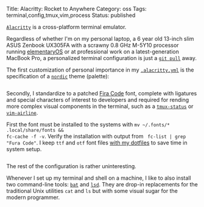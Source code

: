 Title: Alacritty: Rocket to Anywhere
Category: oss
Tags: terminal,config,tmux,vim,process
Status: published

[`Alacritty`](https://github.com/alacritty/alacritty) is a cross-platform terminal emulator. 

Regardless of whether I'm on my personal laptop, a 6 year old 13-inch slim ASUS Zenbook UX305FA with a scrawny 0.8 GHz M-5Y10 processor running [elementaryOS](https://elementary.io/) or at professional work on a latest-generation MacBook Pro, a personalized terminal configuration is just a [`git pull`](https://rwev.dev/dotfiles-plaintext-data-management-with-git.html) away.

The first customization of personal importance in my [`.alacritty.yml`](https://gitlab.com/rwev/evix/-/blob/master/.alacritty.yml) is the specification of a [`nordic`](https://github.com/arcticicestudio/nord-alacritty) theme (palette):

<pre><code class="yaml" id="alacritty.nord"></code></pre>

Secondly, I standardize to a patched [Fira Code](https://github.com/ryanoasis/nerd-fonts/tree/master/patched-fonts/FiraCode) font, complete with ligatures and special characters of interest to developers and required for rending more complex visual components in the terminal, such as a [`tmux-status`](https://github.com/arcticicestudio/nord-tmux) or [`vim-airline`](https://github.com/vim-airline/vim-airline). 

First the font must be installed to the systems with <code class="bash inline">mv ~/.fonts/* .local/share/fonts && fc-cache -f -v</code>. Verify the installation with output from <code class="bash inline"> fc-list | grep "Fura Code"</code>. I keep `ttf` and `otf` font files [with my dotfiles](https://gitlab.com/rwev/evix/-/tree/master/.fonts) to save time in system setup. 

<pre><code class="yaml" id="alacritty.font"></code></pre>

The rest of the configuration is rather uninteresting.

Whenever I set up my terminal and shell on a machine, I like to also install two command-line tools: [`bat`](https://github.com/sharkdp/bat) and [`lsd`](https://github.com/Peltoche/lsd). They are drop-in replacements for the traditional Unix utilities `cat` and `ls` but with some visual sugar for the modern programmer. 


<script>
    highlightInlineCode();  
   
    fetchAndHighlightCodeElement(
        {
            elementId: "alacritty.nord",
            fileUrl: "https://raw.githubusercontent.com/rwev/evix/master/.alacritty.yml",
            filterPrefix: "#",
            startLine: 26,
            endLine: 51
        }
    );

    fetchAndHighlightCodeElement(
        {
            elementId: "alacritty.font",
            fileUrl: "https://raw.githubusercontent.com/rwev/evix/master/.alacritty.yml",
            filterPrefix: "#",
            startLine: 14,
            endLine: 18
        }
    );

</script>








